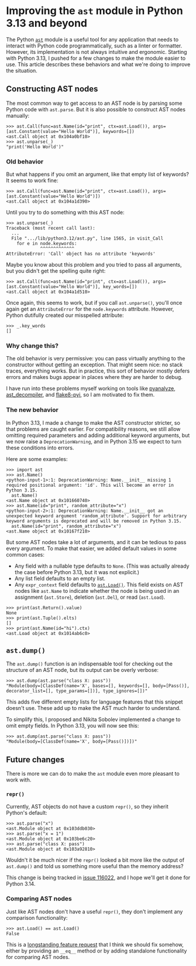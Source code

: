 # Improving the `ast` module in Python 3.13 and beyond

The Python [`ast`](https://docs.python.org/3.13/library/ast.html) module
is a useful tool for any application that needs to interact with Python
code programmatically, such as a linter or formatter. However, its
implementation is not always intuitive and ergonomic. Starting with
Python 3.13, I pushed for a few changes to make the module easier to
use. This article describes these behaviors and what we're
doing to improve the situation.

## Constructing AST nodes

The most common way to get access to an AST node is by parsing some
Python code with `ast.parse`. But it is also possible to construct
AST nodes manually:

```pycon
>>> ast.Call(func=ast.Name(id="print", ctx=ast.Load()), args=[ast.Constant(value="Hello World")], keywords=[])
<ast.Call object at 0x104a0bf10>
>>> ast.unparse(_)
"print('Hello World')"
```

### Old behavior

But what happens if you omit an argument, like that empty list of keywords?
It seems to work fine:

```pycon
>>> ast.Call(func=ast.Name(id="print", ctx=ast.Load()), args=[ast.Constant(value="Hello World")])
<ast.Call object at 0x104a1d390>
```

Until you try to do something with this AST node:

```pycon
>>> ast.unparse(_)
Traceback (most recent call last):
  ...
  File ".../lib/python3.12/ast.py", line 1565, in visit_Call
    for e in node.keywords:
             ^^^^^^^^^^^^^
AttributeError: 'Call' object has no attribute 'keywords'
```

Maybe you know about this problem and you tried to pass all arguments, but you didn't get
the spelling quite right:

```pycon
>>> ast.Call(func=ast.Name(id="print", ctx=ast.Load()), args=[ast.Constant(value="Hello World")], key_words=[])
<ast.Call object at 0x104a1d510>
```

Once again, this seems to work, but if you call `ast.unparse()`, you'll once again get an
`AttributeError` for the `node.keywords` attribute. However, Python dutifully created
our misspelled attribute:

```
>>> _.key_words
[]
```

### Why change this?

The old behavior is very permissive: you can pass virtually anything to the constructor
without getting an exception. That might seem nice: no stack traces, everything works.
But in practice, this sort of behavior mostly defers errors and makes bugs appear in
places where they are harder to debug.

I have run into these problems myself working on tools like [pyanalyze](https://github.com/quora/pyanalyze),
[ast_decompiler](https://github.com/JelleZijlstra/ast_decompiler), and
[flake8-pyi](https://github.com/pycqa/flake8-pyi), so I am motivated to fix them.

### The new behavior

In Python 3.13, I made a change to make the AST constructor stricter, so that problems
are caught earlier. For compatibility reasons, we still allow omitting required parameters
and adding additional keyword arguments, but we now raise a `DeprecationWarning`, and in
Python 3.15 we expect to turn these conditions into errors.

Here are some examples:

```pycon
>>> import ast
>>> ast.Name()
<python-input-1>:1: DeprecationWarning: Name.__init__ missing 1 required positional argument: 'id'. This will become an error in Python 3.15.
  ast.Name()
<ast.Name object at 0x101660740>
>>> ast.Name(id="print", random_attribute="x")
<python-input-2>:1: DeprecationWarning: Name.__init__ got an unexpected keyword argument 'random_attribute'. Support for arbitrary keyword arguments is deprecated and will be removed in Python 3.15.
  ast.Name(id="print", random_attribute="x")
<ast.Name object at 0x10167f210>
```

But some AST nodes take a lot of arguments, and it can be tedious to pass every argument.
To make that easier, we added default values in some common cases:

* Any field with a nullable type defaults to `None`. (This was actually already the case before
  Python 3.13, but it was not explicit.)
* Any list field defaults to an empty list.
* Any `expr_context` field defaults to [`ast.Load()`](https://docs.python.org/3.13/library/ast.html#ast.Load).
  This field exists on AST nodes like `ast.Name` to indicate whether the node is being used
  in an assignment (`ast.Store`), deletion (`ast.Del`), or read (`ast.Load`).

```pycon
>>> print(ast.Return().value)
None
>>> print(ast.Tuple().elts)
[]
>>> print(ast.Name(id="hi").ctx)
<ast.Load object at 0x1014ab6c0>
```

## `ast.dump()`

The `ast.dump()` function is an indispensable tool for checking out the structure
of an AST node, but its output can be overly verbose:

```pycon
>>> ast.dump(ast.parse("class X: pass"))
"Module(body=[ClassDef(name='X', bases=[], keywords=[], body=[Pass()], decorator_list=[], type_params=[])], type_ignores=[])"
```

This adds five different empty lists for language features that this snippet doesn't use. These
add up to make the AST much harder to understand.

To simplify this, I proposed and Nikita Sobolev implemented a change to omit empty fields.
In Python 3.13, you will now see this:

```pycon
>>> ast.dump(ast.parse("class X: pass"))
"Module(body=[ClassDef(name='X', body=[Pass()])])"
```

## Future changes

There is more we can do to make the `ast` module even more pleasant to work with.

### `repr()`

Currently, AST objects do not have a custom `repr()`, so they inherit Python's
default:

```pycon
>>> ast.parse("x")
<ast.Module object at 0x103ddb030>
>>> ast.parse("x = 1")
<ast.Module object at 0x103be6c20>
>>> ast.parse("class X: pass")
<ast.Module object at 0x103a92810>
```

Wouldn't it be much nicer if the `repr()` looked a bit more like the output of
`ast.dump()` and told us something more useful than the memory address?

This change is being tracked in [issue 116022](https://github.com/python/cpython/issues/116022),
and I hope we'll get it done for Python 3.14.

### Comparing AST nodes

Just like AST nodes don't have a useful `repr()`, they don't implement any
comparison functionality:

```pycon
>>> ast.Load() == ast.Load()
False
```

This is a [longstanding feature request](https://github.com/python/cpython/issues/60191)
that I think we should fix somehow, either by providing an `__eq__` method or by
adding standalone functionality for comparing AST nodes.
